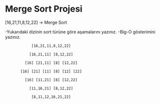 # Merge Sort Projesi

[16,21,11,8,12,22] -> Merge Sort

-Yukarıdaki dizinin sort türüne göre aşamalarını yazınız.
-Big-O gösterimini yazınız.

```
            [16,21,11,8,12,22]

           [16,21,11] [8,12,22]

         [16] [21,11] [8] [12,22]

       [16] [21] [11] [8] [12] [22]

         [16] [11,21] [8] [12,22]

           [11,16,21] [8,12,22]

            [8,11,12,16,21,22]
```